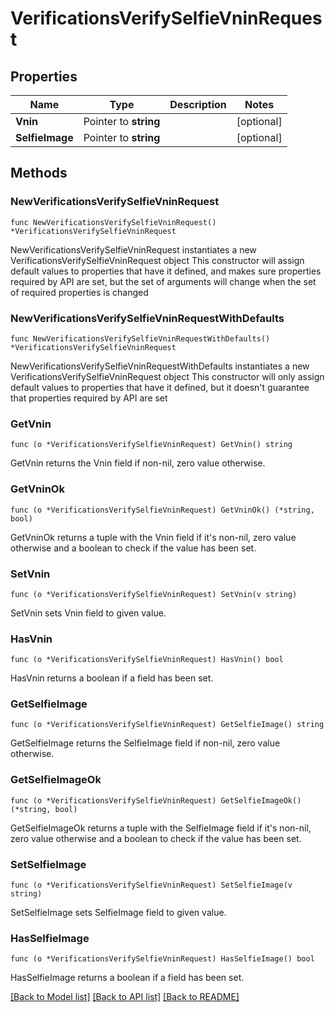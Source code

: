 # VerificationsVerifySelfieVninRequest

## Properties

Name | Type | Description | Notes
------------ | ------------- | ------------- | -------------
**Vnin** | Pointer to **string** |  | [optional] 
**SelfieImage** | Pointer to **string** |  | [optional] 

## Methods

### NewVerificationsVerifySelfieVninRequest

`func NewVerificationsVerifySelfieVninRequest() *VerificationsVerifySelfieVninRequest`

NewVerificationsVerifySelfieVninRequest instantiates a new VerificationsVerifySelfieVninRequest object
This constructor will assign default values to properties that have it defined,
and makes sure properties required by API are set, but the set of arguments
will change when the set of required properties is changed

### NewVerificationsVerifySelfieVninRequestWithDefaults

`func NewVerificationsVerifySelfieVninRequestWithDefaults() *VerificationsVerifySelfieVninRequest`

NewVerificationsVerifySelfieVninRequestWithDefaults instantiates a new VerificationsVerifySelfieVninRequest object
This constructor will only assign default values to properties that have it defined,
but it doesn't guarantee that properties required by API are set

### GetVnin

`func (o *VerificationsVerifySelfieVninRequest) GetVnin() string`

GetVnin returns the Vnin field if non-nil, zero value otherwise.

### GetVninOk

`func (o *VerificationsVerifySelfieVninRequest) GetVninOk() (*string, bool)`

GetVninOk returns a tuple with the Vnin field if it's non-nil, zero value otherwise
and a boolean to check if the value has been set.

### SetVnin

`func (o *VerificationsVerifySelfieVninRequest) SetVnin(v string)`

SetVnin sets Vnin field to given value.

### HasVnin

`func (o *VerificationsVerifySelfieVninRequest) HasVnin() bool`

HasVnin returns a boolean if a field has been set.

### GetSelfieImage

`func (o *VerificationsVerifySelfieVninRequest) GetSelfieImage() string`

GetSelfieImage returns the SelfieImage field if non-nil, zero value otherwise.

### GetSelfieImageOk

`func (o *VerificationsVerifySelfieVninRequest) GetSelfieImageOk() (*string, bool)`

GetSelfieImageOk returns a tuple with the SelfieImage field if it's non-nil, zero value otherwise
and a boolean to check if the value has been set.

### SetSelfieImage

`func (o *VerificationsVerifySelfieVninRequest) SetSelfieImage(v string)`

SetSelfieImage sets SelfieImage field to given value.

### HasSelfieImage

`func (o *VerificationsVerifySelfieVninRequest) HasSelfieImage() bool`

HasSelfieImage returns a boolean if a field has been set.


[[Back to Model list]](../README.md#documentation-for-models) [[Back to API list]](../README.md#documentation-for-api-endpoints) [[Back to README]](../README.md)


